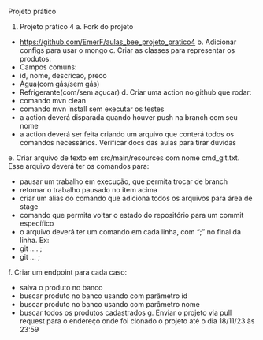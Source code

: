 Projeto prático
1. Projeto prático 4
a. Fork do projeto
- https://github.com/EmerF/aulas_bee_projeto_pratico4
b. Adicionar configs para usar o mongo
c. Criar as classes para representar os produtos:
- Campos comuns:
- id, nome, descricao, preco
- Água(com gás/sem gás)
- Refrigerante(com/sem açucar)
d. Criar uma action no github que rodar:
- comando mvn clean
- comando mvn install sem executar os testes
- a action deverá disparada quando houver push na branch com
seu nome
- a action deverá ser feita criando um arquivo que conterá
todos os comandos necessários. Verificar docs das aulas para
tirar dúvidas

e. Criar arquivo de texto em src/main/resources com nome
cmd_git.txt. Esse arquivo deverá ter os comandos para:
- pausar um trabalho em execução, que permita trocar de
branch
- retomar o trabalho pausado no item acima
- criar um alias do comando que adiciona todos os arquivos
para área de stage
- comando que permita voltar o estado do repositório para um
commit específico
- o arquivo deverá ter um comando em cada linha, com “;” no
final da linha. Ex:
- git …. ;
- git … ;

f. Criar um endpoint para cada caso:
- salva o produto no banco
- buscar produto no banco usando com parâmetro id
- buscar produto no banco usando com parâmetro nome
- buscar todos os produtos cadastrados
g. Enviar o projeto via pull request para o endereço onde foi
clonado o projeto até o dia 18/11/23 às 23:59